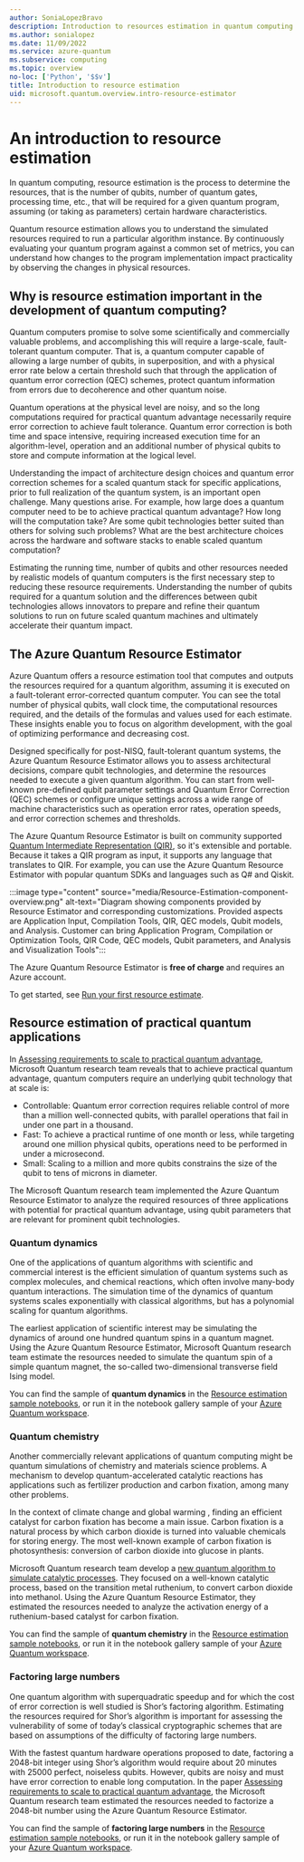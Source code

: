 ```yaml
---
author: SoniaLopezBravo
description: Introduction to resources estimation in quantum computing and the Azure Quantum Resource Estimator
ms.author: sonialopez
ms.date: 11/09/2022
ms.service: azure-quantum
ms.subservice: computing
ms.topic: overview
no-loc: ['Python', '$$v']
title: Introduction to resource estimation
uid: microsoft.quantum.overview.intro-resource-estimator
--- 
```


# An introduction to resource estimation

In quantum computing, resource estimation is the process to determine the resources, that is the number of qubits, number of quantum gates, processing time, etc., that will be required for a given quantum program, assuming (or taking as parameters) certain hardware characteristics. 

Quantum resource estimation allows you to understand the simulated resources required to run a particular algorithm instance. By continuously evaluating your quantum program against a common set of metrics, you can understand how changes to the program implementation impact practicality by observing the changes in physical resources.

## Why is resource estimation important in the development of quantum computing?

Quantum computers promise to solve some scientifically and commercially valuable problems, and accomplishing this will require a large-scale, fault-tolerant quantum computer. 
That is, a quantum computer capable of allowing a large number of qubits, in superposition, and with a physical error rate below a certain threshold such that through the application of quantum error correction (QEC) schemes, protect quantum information from errors due to decoherence and other quantum noise.

Quantum operations at the physical level are noisy, and so the long computations required for practical quantum advantage necessarily require error correction to achieve fault tolerance. Quantum error correction is both time and space intensive, requiring increased execution time for an algorithm-level, operation and an additional number of physical qubits to store and compute information at the logical level. 

Understanding the impact of architecture design choices and quantum error correction schemes for a scaled quantum stack for specific applications, prior to full realization of the quantum system, is an important open challenge. Many questions arise. For example, how large does a quantum computer need to be to achieve practical quantum advantage? How long will the computation take? Are some qubit technologies better suited than others for solving such problems? What are the best architecture choices across the hardware and software stacks to enable scaled quantum computation?

Estimating the running time, number of qubits and other resources needed by realistic models of quantum computers is the first necessary step to reducing these resource requirements. Understanding the number of qubits required for a quantum solution and the differences between qubit technologies allows innovators to prepare and refine their quantum solutions to run on future scaled quantum machines and ultimately accelerate their quantum impact. 

## The Azure Quantum Resource Estimator

Azure Quantum offers a resource estimation tool that computes and outputs the resources required for a quantum algorithm, assuming it is executed on a fault-tolerant error-corrected quantum computer. You can see the total number of physical qubits, wall clock time, the computational resources required, and the details of the formulas and values used for each estimate. These insights enable you to focus on algorithm development, with the goal of optimizing performance and decreasing cost.

Designed specifically for post-NISQ, fault-tolerant quantum systems, the Azure Quantum Resource Estimator allows you to assess architectural decisions, compare qubit technologies, and determine the resources needed to execute a given quantum algorithm. You can start from well-known pre-defined qubit parameter settings and Quantum Error Correction (QEC) schemes or configure unique settings across a wide range of machine characteristics such as operation error rates, operation speeds, and error correction schemes and thresholds.  

The Azure Quantum Resource Estimator is built on community supported [Quantum Intermediate Representation (QIR)](xref:microsoft.quantum.concepts.qir), so it's extensible and portable. Because it takes a QIR program as input, it supports any language that translates to QIR. For example, you can use the Azure Quantum Resource Estimator with popular quantum SDKs and languages such as Q# and Qiskit.

:::image type="content" source="media/Resource-Estimation-component-overview.png" alt-text="Diagram showing components provided by Resource Estimator and corresponding customizations. Provided aspects are Application Input, Compilation Tools, QIR, QEC models, Qubit models, and Analysis. Customer can bring Application Program, Compilation or Optimization Tools, QIR Code, QEC models, Qubit parameters, and Analysis and Visualization Tools":::

The Azure Quantum Resource Estimator is **free of charge** and requires an Azure account.

To get started, see [Run your first resource estimate](xref:microsoft.quantum.quickstarts.computing.resources-estimator).

## Resource estimation of practical quantum applications

In [Assessing requirements to scale to practical quantum advantage](https://arxiv.org/abs/2211.07629), Microsoft Quantum research team reveals that to achieve practical quantum advantage, quantum computers require an underlying qubit technology that at scale is:

- Controllable: Quantum error correction requires reliable control of more than a million well-connected qubits, with parallel operations that fail in under one part in a thousand.
- Fast: To achieve a practical runtime of one month or less, while targeting around one million physical qubits, operations need to be performed in under a microsecond.
- Small: Scaling to a million and more qubits constrains the size of the qubit to tens of microns in diameter.

The Microsoft Quantum research team implemented the Azure Quantum Resource Estimator to analyze the required resources of three applications with potential for practical quantum advantage, using qubit parameters that are relevant for prominent qubit technologies. 

### Quantum dynamics

One of the applications of quantum algorithms with scientific and commercial interest is the efficient simulation of quantum systems such as complex molecules, and chemical reactions, which often involve many-body quantum interactions. The simulation time of the dynamics of quantum systems scales exponentially with classical algorithms, but has a polynomial scaling for quantum algorithms. 

The earliest application of scientific interest may be simulating the dynamics of around one hundred quantum spins in a quantum magnet. Using the Azure Quantum Resource Estimator, Microsoft Quantum research team estimate the resources needed to simulate the quantum spin of a simple quantum magnet, the so-called two-dimensional transverse field Ising model.

You can find the sample of **quantum dynamics** in the [Resource estimation sample notebooks](https://github.com/microsoft/Quantum/blob/main/samples/azure-quantum/resource-estimation/estimation-dynamics.ipynb), or run it in the notebook gallery sample of your [Azure Quantum workspace](xref:microsoft.quantum.how-to.workspace). 

### Quantum chemistry

Another commercially relevant applications of quantum computing might be quantum simulations of chemistry and materials science problems. A mechanism to develop quantum-accelerated catalytic reactions has applications such as fertilizer production and carbon fixation, among many other problems. 

In the context of climate change and global warming , finding an efficient catalyst for carbon fixation has become a main issue. Carbon fixation is a natural process by which carbon dioxide is turned into valuable chemicals for storing energy. The most well-known example of carbon fixation is photosynthesis: conversion of carbon dioxide into glucose in plants.

Microsoft Quantum research team develop a [new quantum algorithm to simulate catalytic processes](https://arxiv.org/abs/2007.14460). They focused on a well-known catalytic process, based on the transition metal ruthenium, to convert carbon dioxide into methanol. Using the Azure Quantum Resource Estimator, they estimated the resources needed to analyze the activation energy of a ruthenium-based catalyst for carbon fixation.

You can find the sample of **quantum chemistry** in the [Resource estimation sample notebooks](https://github.com/microsoft/Quantum/tree/main/samples/azure-quantum/resource-estimation/estimation-chemistry.ipynb), or run it in the notebook gallery sample of your [Azure Quantum workspace](xref:microsoft.quantum.how-to.workspace). 

### Factoring large numbers

One quantum algorithm with superquadratic speedup and for which the cost of error correction is well studied is Shor’s factoring algorithm. Estimating the resources required for Shor’s algorithm is important for assessing the vulnerability of some of today’s classical cryptographic schemes that are based on assumptions of the difficulty of factoring large numbers.

With the fastest quantum hardware operations proposed to date, factoring a 2048-bit integer using Shor’s algorithm would require about 20 minutes with 25000 perfect, noiseless qubits. However, qubits are noisy and must have error correction to enable long computation. In the paper [Assessing requirements to scale to practical quantum advantage](https://arxiv.org/abs/2211.07629), the Microsoft Quantum research team estimated the resources needed to factorize a 2048-bit number using the Azure Quantum Resource Estimator. 

You can find the sample of **factoring large numbers** in the [Resource estimation sample notebooks](https://github.com/microsoft/Quantum/tree/main/samples/azure-quantum/resource-estimation/estimation-factoring.ipynb), or run it in the notebook gallery sample of your [Azure Quantum workspace](xref:microsoft.quantum.how-to.workspace). 

